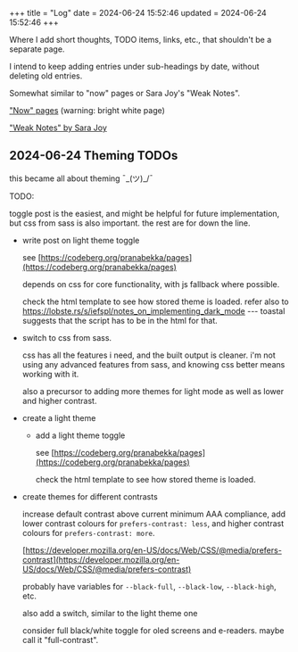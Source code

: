 +++
title = "Log"
date = 2024-06-24 15:52:46
updated = 2024-06-24 15:52:46
+++

Where I add short thoughts, TODO items, links, etc.,
that shouldn't be a separate page.

I intend to keep adding entries under sub-headings by date,
without deleting old entries.

Somewhat similar to "now" pages
or Sara Joy's "Weak Notes".

["Now" pages](https://nownownow.com/about)
(warning: bright white page)

["Weak Notes" by Sara Joy](https://sarajoy.dev/basic/notes)

## 2024-06-24 Theming TODOs

this became all about theming ¯\_(ツ)_/¯

TODO:

toggle post is the easiest,
and might be helpful for future implementation,
but css from sass is also important.
the rest are for down the line.

- write post on light theme toggle

  see [https://codeberg.org/pranabekka/pages](https://codeberg.org/pranabekka/pages)

  depends on css for core functionality,
  with js fallback where possible.

  check the html template to see how stored theme is loaded.
  refer also to https://lobste.rs/s/iefspl/notes_on_implementing_dark_mode ---
  toastal suggests that the script has to be in the html for that.

- switch to css from sass.

  css has all the features i need,
  and the built output is cleaner.
  i'm not using any advanced features from sass,
  and knowing css better means working with it.

  also a precursor to adding more themes
  for light mode as well as lower and higher contrast.

- create a light theme

  - add a light theme toggle

    see [https://codeberg.org/pranabekka/pages](https://codeberg.org/pranabekka/pages)

    check the html template to see how stored theme is loaded.

- create themes for different contrasts

  increase default contrast above current minimum AAA compliance,
  add lower contrast colours for `prefers-contrast: less`,
  and higher contrast colours for `prefers-contrast: more`.

  [https://developer.mozilla.org/en-US/docs/Web/CSS/@media/prefers-contrast](https://developer.mozilla.org/en-US/docs/Web/CSS/@media/prefers-contrast)

  probably have variables for
  `--black-full`, `--black-low`, `--black-high`, etc.

  also add a switch, similar to the light theme one

  consider full black/white toggle for oled screens and e-readers.
  maybe call it "full-contrast".
